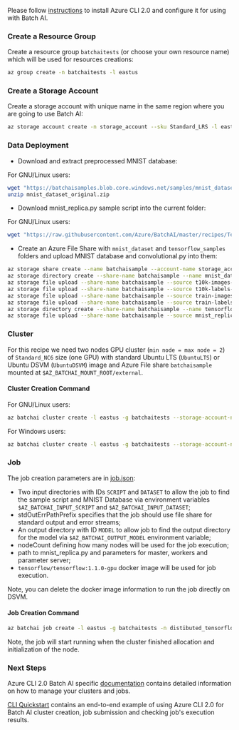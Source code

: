 Please follow [instructions](/documentation/using-azure-cli-20.md) to install Azure CLI 2.0 and configure it for using with Batch AI.

### Create a Resource Group

Create a resource group ```batchaitests``` (or choose your own resource name) which will be used for resources creations:

```sh
az group create -n batchaitests -l eastus
```

### Create a Storage Account

Create a storage account with unique name in the same region where you are going to use Batch AI:

```sh
az storage account create -n storage_account --sku Standard_LRS -l eastus -g batchaitests
```

### Data Deployment

- Download and extract preprocessed MNIST database:

For GNU/Linux users:

```sh
wget "https://batchaisamples.blob.core.windows.net/samples/mnist_dataset_original.zip?st=2017-09-29T18%3A29%3A00Z&se=2099-12-31T08%3A00%3A00Z&sp=rl&sv=2016-05-31&sr=b&sig=Qc1RA3zsXIP4oeioXutkL1PXIrHJO0pHJlppS2rID3I%3D" -O mnist_dataset_original.zip
unzip mnist_dataset_original.zip
```

- Download mnist_replica.py sample script into the current folder:

For GNU/Linux users:

```sh
wget "https://raw.githubusercontent.com/Azure/BatchAI/master/recipes/TensorFlow/TensorFlow-GPU-Distributed/mnist_replica.py?token=AcZzrcpJGDHCUzsCyjlWiKVNfBuDdkqwks5Z4dPrwA%3D%3D" -O mnist_replica.py
```

- Create an Azure File Share with `mnist_dataset` and `tensorflow_samples` folders and upload MNIST database and convolutional.py into them:

```sh
az storage share create --name batchaisample --account-name storage_account
az storage directory create --share-name batchaisample --name mnist_dataset
az storage file upload --share-name batchaisample --source t10k-images-idx3-ubyte.gz --path mnist_dataset
az storage file upload --share-name batchaisample --source t10k-labels-idx1-ubyte.gz --path mnist_dataset
az storage file upload --share-name batchaisample --source train-images-idx3-ubyte.gz --path mnist_dataset
az storage file upload --share-name batchaisample --source train-labels-idx1-ubyte.gz --path mnist_dataset
az storage directory create --share-name batchaisample --name tensorflow_samples
az storage file upload --share-name batchaisample --source mnist_replica.py --path tensorflow_samples
```

### Cluster

For this recipe we need two nodes GPU cluster (`min node = max node = 2`) of `Standard_NC6` size (one GPU) with standard Ubuntu LTS (`UbuntuLTS`) or Ubuntu DSVM (```UbuntuDSVM```) image and Azure File share `batchaisample` mounted at `$AZ_BATCHAI_MOUNT_ROOT/external`.

#### Cluster Creation Command

For GNU/Linux users:

```sh
az batchai cluster create -l eastus -g batchaitests --storage-account-name storage_account -n nc6 -i UbuntuDSVM -s Standard_NC6 --min 2 --max 2 --afs-name batchaisample --afs-mount-path external -u $USER -k ~/.ssh/id_rsa.pub
```

For Windows users:

```sh
az batchai cluster create -l eastus -g batchaitests --storage-account-name storage_account -n nc6 -i UbuntuDSVM -s Standard_NC6 --min 2 --max 2 --afs-name batchaisample --afs-mount-path external -u <user_name> -p <password>
```

### Job

The job creation parameters are in [job.json](./job.json):

- Two input directories with IDs `SCRIPT` and `DATASET` to allow the job to find the sample script and MNIST Database via environment variables `$AZ_BATCHAI_INPUT_SCRIPT` and `$AZ_BATCHAI_INPUT_DATASET`;
- stdOutErrPathPrefix specifies that the job should use file share for standard output and error streams;
- An output directory with ID `MODEL` to allow job to find the output directory for the model via `$AZ_BATCHAI_OUTPUT_MODEL` environment variable;
- nodeCount defining how many nodes will be used for the job execution;
- path to mnist_replica.py and parameters for master, workers and parameter server;
- ```tensorflow/tensorflow:1.1.0-gpu``` docker image will be used for job execution.

Note, you can delete the docker image information to run the job directly on DSVM.

#### Job Creation Command

```sh
az batchai job create -l eastus -g batchaitests -n distibuted_tensorflow --cluster-name nc6 -c job.json
```

Note, the job will start running when the cluster finished allocation and initialization of the node.

### Next Steps

Azure CLI 2.0 Batch AI specific [documentation](/documentation/using-azure-cli-20.md) contains detailed information on
how to manage your clusters and jobs.

[CLI Quickstart](https://docs.microsoft.com/en-us/azure/batch-ai/quickstart-cli) contains an end-to-end example of using
Azure CLI 2.0 for Batch AI cluster creation, job submission and checking job's execution results.